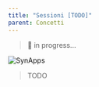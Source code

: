 ```yaml
---
title: "Sessioni [TODO]"
parent: Concetti
---
```


> 🚧 in progress...

![SynApps](../assets/under-progress.gif)


> TODO
